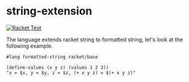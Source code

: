 string-extension
================
[![Racket Test](https://github.com/dannypsnl/formatted-string/actions/workflows/racket-test.yml/badge.svg)](https://github.com/dannypsnl/formatted-string/actions/workflows/racket-test.yml)

The language extends racket string to formatted string, let's look at the following example.

```racket
#lang formatted-string racket/base

(define-values (x y z) (values 1 2 3))
"x = $x, y = $y, z = $z, (+ x y z) = $(+ x y z)"
```
